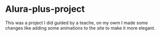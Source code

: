 # Alura-plus-project
This was a project I did guided by a teache, on my owm I made some changes like adding some animations to the site to make it more elegant.
